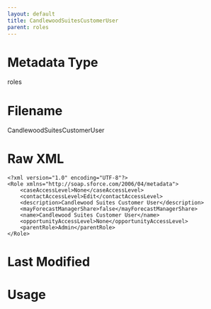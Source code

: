 ```yaml
---
layout: default
title: CandlewoodSuitesCustomerUser
parent: roles
---
```

# Metadata Type
roles


# Filename 
CandlewoodSuitesCustomerUser


# Raw XML
```
<?xml version="1.0" encoding="UTF-8"?>
<Role xmlns="http://soap.sforce.com/2006/04/metadata">
    <caseAccessLevel>None</caseAccessLevel>
    <contactAccessLevel>Edit</contactAccessLevel>
    <description>Candlewood Suites Customer User</description>
    <mayForecastManagerShare>false</mayForecastManagerShare>
    <name>Candlewood Suites Customer User</name>
    <opportunityAccessLevel>None</opportunityAccessLevel>
    <parentRole>Admin</parentRole>
</Role>
```


# Last Modified


# Usage
